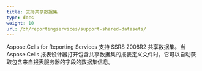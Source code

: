 ```yaml
---
title: 支持共享数据集
type: docs
weight: 10
url: /zh/reportingservices/support-shared-datasets/
---
```


Aspose.Cells for Reporting Services 支持 SSRS 2008R2 共享数据集。当 Aspose.Cells 报表设计器打开包含共享数据集的报表定义文件时，它可以自动获取包含来自报表服务器的字段的数据集信息。
